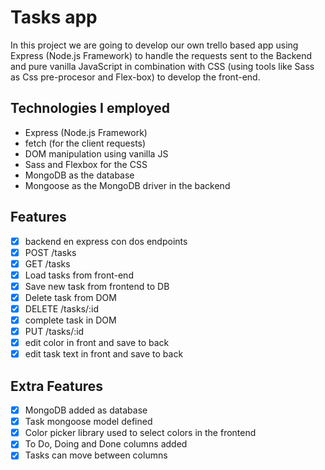 # Tasks app 

In this project we are going to develop our own trello based app using Express (Node.js Framework) to handle the requests sent to the Backend and pure vanilla JavaScript in combination with CSS (using tools like Sass as Css pre-procesor and Flex-box) to develop the front-end.

## Technologies I employed

- Express (Node.js Framework)
- fetch (for the client requests)
- DOM manipulation using vanilla JS
- Sass and Flexbox for the CSS
- MongoDB as the database
- Mongoose as the MongoDB driver in the backend

## Features

- [x] backend en express con dos endpoints
- [x] POST /tasks
- [x] GET /tasks
- [x] Load tasks from front-end
- [x] Save new task from frontend to DB
- [x] Delete task from DOM
- [x] DELETE /tasks/:id
- [x] complete task in DOM
- [x] PUT /tasks/:id
- [x] edit color in front and save to back
- [x] edit task text in front and save to back

## Extra Features

- [x] MongoDB added as database
- [x] Task mongoose model defined
- [x] Color picker library used to select colors in the frontend
- [x] To Do, Doing and Done columns added
- [x] Tasks can move between columns
